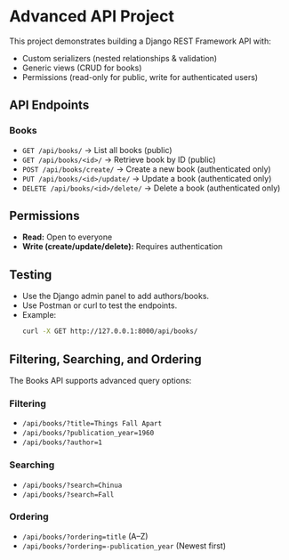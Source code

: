 # Advanced API Project

This project demonstrates building a Django REST Framework API with:
- Custom serializers (nested relationships & validation)
- Generic views (CRUD for books)
- Permissions (read-only for public, write for authenticated users)

## API Endpoints

### Books
- `GET /api/books/` → List all books (public)
- `GET /api/books/<id>/` → Retrieve book by ID (public)
- `POST /api/books/create/` → Create a new book (authenticated only)
- `PUT /api/books/<id>/update/` → Update a book (authenticated only)
- `DELETE /api/books/<id>/delete/` → Delete a book (authenticated only)

## Permissions
- **Read:** Open to everyone
- **Write (create/update/delete):** Requires authentication

## Testing
- Use the Django admin panel to add authors/books.
- Use Postman or curl to test the endpoints.
- Example:
  ```bash
  curl -X GET http://127.0.0.1:8000/api/books/

## Filtering, Searching, and Ordering

The Books API supports advanced query options:

### Filtering
- `/api/books/?title=Things Fall Apart`
- `/api/books/?publication_year=1960`
- `/api/books/?author=1`

### Searching
- `/api/books/?search=Chinua`
- `/api/books/?search=Fall`

### Ordering
- `/api/books/?ordering=title` (A–Z)
- `/api/books/?ordering=-publication_year` (Newest first)
